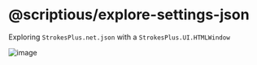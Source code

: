 @scriptious/explore-settings-json
=================================

Exploring `StrokesPlus.net.json` with a `StrokesPlus.UI.HTMLWindow`

![image](https://user-images.githubusercontent.com/266076/123288153-271fb500-d4c4-11eb-8229-bf9d317a23b4.png)
